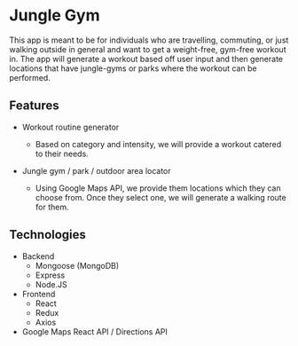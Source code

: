 # Jungle Gym

This app is meant to be for individuals who are travelling, commuting, or just walking outside in general and want to get a weight-free, gym-free workout in. The app will generate a workout based off user input and then generate locations that have jungle-gyms or parks where the workout can be performed.

## Features
* Workout routine generator
  * Based on category and intensity, we will provide a workout catered to their needs.

* Jungle gym / park / outdoor area locator
  * Using Google Maps API, we provide them locations which they can choose from. Once they select one, we will generate a walking route for them.
  
## Technologies
* Backend
  * Mongoose (MongoDB)
  * Express
  * Node.JS
* Frontend
  * React
  * Redux
  * Axios
* Google Maps React API / Directions API
